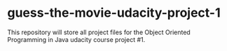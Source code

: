 # guess-the-movie-udacity-project-1
This repository will store all project files for the Object Oriented Programming in Java udacity course project #1. 
